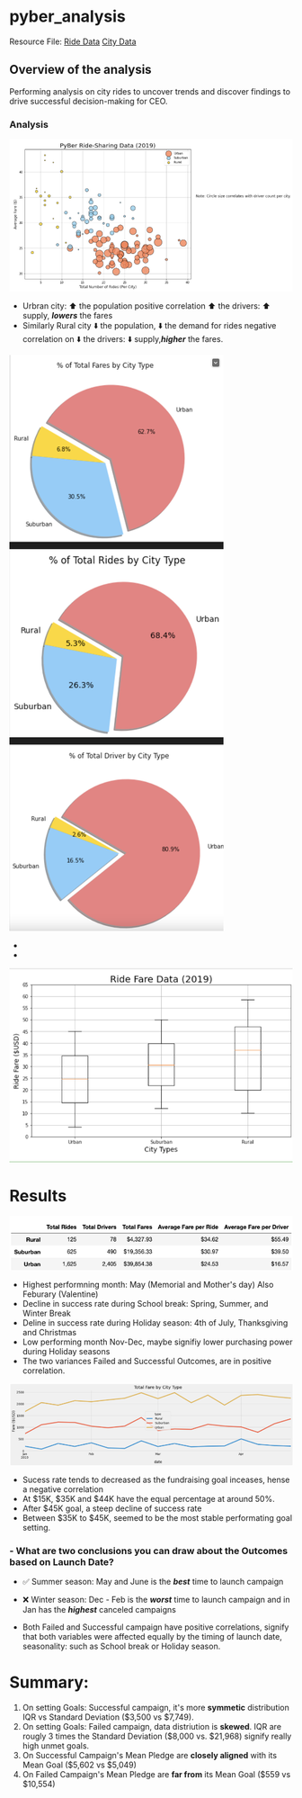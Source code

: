 # pyber_analysis

Resource File: [Ride Data](https://github.com/aimeeyen/pyber_analysis/blob/main/Resources/ride_data.csv)
               [City Data](https://github.com/aimeeyen/pyber_analysis/blob/main/Resources/city_data.csv)

## Overview of the analysis
Performing analysis on city rides to uncover trends and discover findings to drive successful decision-making for CEO. 

### Analysis 
 
 ![Bubble Chart](https://github.com/aimeeyen/pyber_analysis/blob/main/Resources/PyBer%20Ride-Sharing%20Data%20(2019).png)
 
 - Urbran city: :arrow_up: the population positive correlation :arrow_up: the drivers: :arrow_up: supply, ***lowers*** the fares 
 - Similarly Rural city :arrow_down: the population, :arrow_down:  the demand for rides negative correlation on :arrow_down:  the drivers: :arrow_down:  supply,***higher*** the fares. 

 ![Pie Charts](https://github.com/aimeeyen/pyber_analysis/blob/main/Resources/PyBer%20Data%20Pie%20Chart.png)
 
 -
 -
 
 
 ![Central Tendancy](https://github.com/aimeeyen/pyber_analysis/blob/main/Resources/Ride%20Fare%20Data%20(2019).png)


# Results

 ![PyBer Fare Summary](https://github.com/aimeeyen/pyber_analysis/blob/main/Resources/PyBer_fare_summary.png)
 - Highest performning month: May (Memorial and Mother's day) Also Feburary (Valentine)
 - Decline in success rate during School break: Spring, Summer, and Winter Break
 - Deline in success rate during Holiday season: 4th of July, Thanksgiving and Christmas
 - Low performing month Nov-Dec, maybe signifiy lower purchasing power during Holiday seasons
 - The two variances Failed and Successful Outcomes, are in positive correlation. 
 
 ![Total Fare by City Type](https://github.com/aimeeyen/pyber_analysis/blob/main/Resources/Total%20Fare%20by%20City%20Type.png)
 - Sucess rate tends to decreased as the fundraising goal inceases, hense a negative correlation 
 - At $15K, $35K and $44K have the equal percentage at around 50%.
 - After $45K goal, a steep decline of success rate
 - Between $35K to $45K, seemed to be the most stable performating goal setting.  
 
### - What are two conclusions you can draw about the Outcomes based on Launch Date?


   - :white_check_mark: Summer season: May and June is the ***best*** time to launch campaign

   - :x: Winter season: Dec - Feb is the ***worst*** time to launch campaign and in Jan has the ***highest*** canceled campaigns

   - Both Failed and Successful campaign have positive correlations, signify that both variables were affected equally by the timing of launch date, seasonality: such as School break or Holiday season. 


# Summary:

  1. On setting Goals: Successful campaign, it's more **symmetic** distribution IQR vs Standard Deviation ($3,500 vs $7,749).
  2. On setting Goals: Failed campaign, data distriution is **skewed**. IQR are rougly 3 times the Standard Deviation ($8,000 vs. $21,968) signify really high unmet goals.
  3. On Successful Campaign's Mean Pledge are **closely aligned** with its Mean Goal ($5,602 vs $5,049)
  4. On Failed Campaign's Mean Pledge are **far from** its Mean Goal ($559 vs $10,554)


